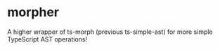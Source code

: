 # morpher
A higher wrapper of ts-morph (previous ts-simple-ast) for more simple TypeScript AST operations!
